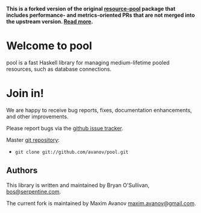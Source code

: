 **This is a forked version of  the original [resource-pool](http://github.com/bos/pool) package
that includes performance- and metrics-oriented PRs that are not merged into the upstream version.
[Read more](https://github.com/bos/pool/issues/39#issuecomment-993843274).**


# Welcome to pool

pool is a fast Haskell library for managing medium-lifetime pooled
resources, such as database connections.

# Join in!

We are happy to receive bug reports, fixes, documentation enhancements,
and other improvements.

Please report bugs via the
[github issue tracker](http://github.com/avanov/pool/issues).

Master [git repository](http://github.com/avanov/pool):

* `git clone git://github.com/avanov/pool.git`

Authors
-------

This library is written and maintained by Bryan O'Sullivan,
<bos@serpentine.com>.

The current fork is maintained by Maxim Avanov <maxim.avanov@gmail.com>. 

